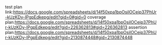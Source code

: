test plan link:https://docs.google.com/spreadsheets/d/14f50xpa1bpOsilOCeip37PhUr-kUzKDy-IPgpEdkepg/edit?gid=0#gid=0
coverage plan:https://docs.google.com/spreadsheets/d/14f50xpa1bpOsilOCeip37PhUr-kUzKDy-IPgpEdkepg/edit?gid=226362813#gid=226362813
assertion plan:https://docs.google.com/spreadsheets/d/14f50xpa1bpOsilOCeip37PhUr-kUzKDy-IPgpEdkepg/edit?gid=2130874448#gid=2130874448
